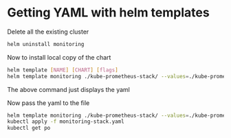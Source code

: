 <h1>Getting YAML with helm templates</h1>

Delete all the existing cluster

```sh
helm uninstall monitoring
```
Now to install local copy of the chart

```sh
helm template [NAME] [CHART] [flags]
helm template monitoring ./kube-prometheus-stack/ --values=./kube-prometheus-stack/myvalues.yaml
```
The above command just displays the yaml 

Now pass the yaml to the file

```sh
helm template monitoring ./kube-prometheus-stack/ --values=./kube-prometheus-stack/myvalues.yaml > monitoring-stack.yaml
kubectl apply -f monitoring-stack.yaml
kubectl get po
```
